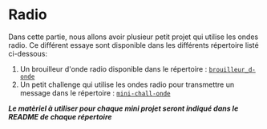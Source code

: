 # Radio

Dans cette partie, nous allons avoir plusieur petit projet qui utilise les ondes radio. Ce différent essaye sont disponible dans les différents répertoire listé ci-dessous:

1. Un brouilleur d'onde radio disponible dans le répertoire : [`brouilleur_d-onde`](./brouilleur_d-onde)
2. Un petit challenge qui utilise les ondes radio pour transmettre un message dans le répertoire : [`mini-chall-onde`](./mini-chall-onde)

***Le matèriel à utiliser pour chaque mini projet seront indiqué dans le README de chaque répertoire***
